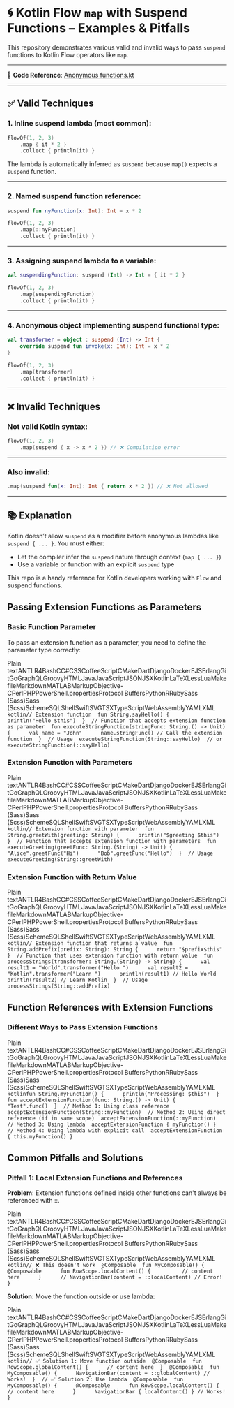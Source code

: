
# 🌀 Kotlin Flow `map` with Suspend Functions – Examples & Pitfalls

This repository demonstrates various valid and invalid ways to pass `suspend` functions to Kotlin Flow operators like `map`.

---

📂 **Code Reference**: [Anonymous functions.kt](https://github.com/hasib824/Android-Development/blob/main/Anonymous%20functions.kt)

---

## ✅ Valid Techniques

### 1. Inline suspend lambda (most common):
```kotlin
flowOf(1, 2, 3)
    .map { it * 2 }
    .collect { println(it) }
```
The lambda is automatically inferred as `suspend` because `map()` expects a `suspend` function.

---

### 2. Named suspend function reference:
```kotlin
suspend fun nyFunction(x: Int): Int = x * 2

flowOf(1, 2, 3)
    .map(::nyFunction)
    .collect { println(it) }
```

---

### 3. Assigning suspend lambda to a variable:
```kotlin
val suspendingFunction: suspend (Int) -> Int = { it * 2 }

flowOf(1, 2, 3)
    .map(suspendingFunction)
    .collect { println(it) }
```

---

### 4. Anonymous object implementing suspend functional type:
```kotlin
val transformer = object : suspend (Int) -> Int {
    override suspend fun invoke(x: Int): Int = x * 2
}

flowOf(1, 2, 3)
    .map(transformer)
    .collect { println(it) }
```

---

## ❌ Invalid Techniques

### Not valid Kotlin syntax:
```kotlin
flowOf(1, 2, 3)
    .map(suspend { x -> x * 2 }) // ❌ Compilation error
```

---

### Also invalid:
```kotlin
.map(suspend fun(x: Int): Int { return x * 2 }) // ❌ Not allowed
```

---

## 📚 Explanation

Kotlin doesn’t allow `suspend` as a modifier before anonymous lambdas like `suspend { ... }`. You must either:

- Let the compiler infer the `suspend` nature through context (`map { ... }`)
- Use a variable or function with an explicit `suspend` type

This repo is a handy reference for Kotlin developers working with `Flow` and suspend functions.



Passing Extension Functions as Parameters
-----------------------------------------

### Basic Function Parameter

To pass an extension function as a parameter, you need to define the parameter type correctly:

Plain textANTLR4BashCC#CSSCoffeeScriptCMakeDartDjangoDockerEJSErlangGitGoGraphQLGroovyHTMLJavaJavaScriptJSONJSXKotlinLaTeXLessLuaMakefileMarkdownMATLABMarkupObjective-CPerlPHPPowerShell.propertiesProtocol BuffersPythonRRubySass (Sass)Sass (Scss)SchemeSQLShellSwiftSVGTSXTypeScriptWebAssemblyYAMLXML`   kotlin// Extension function  fun String.sayHello() {      println("Hello $this")  }  // Function that accepts extension function as parameter  fun executeStringFunction(stringFunc: String.() -> Unit) {      val name = "John"      name.stringFunc() // Call the extension function  }  // Usage  executeStringFunction(String::sayHello)  // or  executeStringFunction(::sayHello)   `

### Extension Function with Parameters

Plain textANTLR4BashCC#CSSCoffeeScriptCMakeDartDjangoDockerEJSErlangGitGoGraphQLGroovyHTMLJavaJavaScriptJSONJSXKotlinLaTeXLessLuaMakefileMarkdownMATLABMarkupObjective-CPerlPHPPowerShell.propertiesProtocol BuffersPythonRRubySass (Sass)Sass (Scss)SchemeSQLShellSwiftSVGTSXTypeScriptWebAssemblyYAMLXML`   kotlin// Extension function with parameter  fun String.greetWith(greeting: String) {      println("$greeting $this")  }  // Function that accepts extension function with parameters  fun executeGreeting(greetFunc: String.(String) -> Unit) {      "Alice".greetFunc("Hi")      "Bob".greetFunc("Hello")  }  // Usage  executeGreeting(String::greetWith)   `

### Extension Function with Return Value

Plain textANTLR4BashCC#CSSCoffeeScriptCMakeDartDjangoDockerEJSErlangGitGoGraphQLGroovyHTMLJavaJavaScriptJSONJSXKotlinLaTeXLessLuaMakefileMarkdownMATLABMarkupObjective-CPerlPHPPowerShell.propertiesProtocol BuffersPythonRRubySass (Sass)Sass (Scss)SchemeSQLShellSwiftSVGTSXTypeScriptWebAssemblyYAMLXML`   kotlin// Extension function that returns a value  fun String.addPrefix(prefix: String): String {      return "$prefix$this"  }  // Function that uses extension function with return value  fun processStrings(transformer: String.(String) -> String) {      val result1 = "World".transformer("Hello ")      val result2 = "Kotlin".transformer("Learn ")      println(result1) // Hello World      println(result2) // Learn Kotlin  }  // Usage  processStrings(String::addPrefix)   `

Function References with Extension Functions
--------------------------------------------

### Different Ways to Pass Extension Functions

Plain textANTLR4BashCC#CSSCoffeeScriptCMakeDartDjangoDockerEJSErlangGitGoGraphQLGroovyHTMLJavaJavaScriptJSONJSXKotlinLaTeXLessLuaMakefileMarkdownMATLABMarkupObjective-CPerlPHPPowerShell.propertiesProtocol BuffersPythonRRubySass (Sass)Sass (Scss)SchemeSQLShellSwiftSVGTSXTypeScriptWebAssemblyYAMLXML`   kotlinfun String.myFunction() {      println("Processing: $this")  }  fun acceptExtensionFunction(func: String.() -> Unit) {      "Test".func()  }  // Method 1: Using class reference  acceptExtensionFunction(String::myFunction)  // Method 2: Using direct reference (if in same scope)  acceptExtensionFunction(::myFunction)  // Method 3: Using lambda  acceptExtensionFunction { myFunction() }  // Method 4: Using lambda with explicit call  acceptExtensionFunction { this.myFunction() }   `

Common Pitfalls and Solutions
-----------------------------

### Pitfall 1: Local Extension Functions and References

**Problem**: Extension functions defined inside other functions can't always be referenced with ::.

Plain textANTLR4BashCC#CSSCoffeeScriptCMakeDartDjangoDockerEJSErlangGitGoGraphQLGroovyHTMLJavaJavaScriptJSONJSXKotlinLaTeXLessLuaMakefileMarkdownMATLABMarkupObjective-CPerlPHPPowerShell.propertiesProtocol BuffersPythonRRubySass (Sass)Sass (Scss)SchemeSQLShellSwiftSVGTSXTypeScriptWebAssemblyYAMLXML`   kotlin// ❌ This doesn't work  @Composable  fun MyComposable() {      @Composable      fun RowScope.localContent() {          // content here      }      // NavigationBar(content = ::localContent) // Error!  }   `

**Solution**: Move the function outside or use lambda:

Plain textANTLR4BashCC#CSSCoffeeScriptCMakeDartDjangoDockerEJSErlangGitGoGraphQLGroovyHTMLJavaJavaScriptJSONJSXKotlinLaTeXLessLuaMakefileMarkdownMATLABMarkupObjective-CPerlPHPPowerShell.propertiesProtocol BuffersPythonRRubySass (Sass)Sass (Scss)SchemeSQLShellSwiftSVGTSXTypeScriptWebAssemblyYAMLXML`   kotlin// ✅ Solution 1: Move function outside  @Composable  fun RowScope.globalContent() {      // content here  }  @Composable  fun MyComposable() {      NavigationBar(content = ::globalContent) // Works!  }  // ✅ Solution 2: Use lambda  @Composable  fun MyComposable() {      @Composable      fun RowScope.localContent() {          // content here      }      NavigationBar { localContent() } // Works!  }   `

